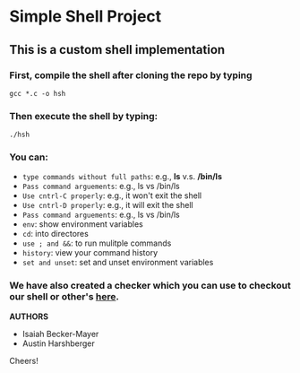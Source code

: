 # Simple Shell Project
## This is a custom shell implementation 
### First, compile the shell after cloning the repo by typing
`gcc *.c -o hsh`
### Then execute the shell by typing: 
`./hsh`

### You can:
* `type commands without full paths`: e.g., **ls** v.s. **/bin/ls**
* `Pass command arguements`: e.g., ls vs /bin/ls
* `Use cntrl-C properly`: e.g., it won't exit the shell
* `Use cntrl-D properly`: e.g., it will exit the shell
* `Pass command arguements`: e.g., ls vs /bin/ls
* `env`: show environment variables
* `cd`: into directores
* `use ; and &&`: to run mulitple commands
* `history`: view your command history
* `set and unset`: set and unset environment variables

### We have also created a checker which you can use to checkout our shell or other's [here](https://github.com/aharshbe/shell_testing_dir).

**AUTHORS**

* Isaiah Becker-Mayer
* Austin Harshberger

Cheers!
